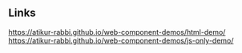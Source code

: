 ## Links

https://atikur-rabbi.github.io/web-component-demos/html-demo/
https://atikur-rabbi.github.io/web-component-demos/js-only-demo/